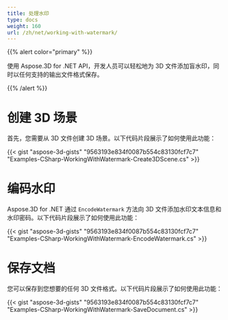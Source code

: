 ```yaml
---
title: 处理水印
type: docs
weight: 160
url: /zh/net/working-with-watermark/
---
```


{{% alert color="primary" %}} 

使用 Aspose.3D for .NET API，开发人员可以轻松地为 3D 文件添加盲水印，同时以任何支持的输出文件格式保存。

{{% /alert %}} 
# **创建 3D 场景**
首先，您需要从 3D 文件创建 3D 场景。以下代码片段展示了如何使用此功能：

{{< gist "aspose-3d-gists" "9563193e834f0087b554c83130fcf7c7" "Examples-CSharp-WorkingWithWatermark-Create3DScene.cs" >}}

# **编码水印**
Aspose.3D for .NET 通过 ``EncodeWatermark`` 方法向 3D 文件添加水印文本信息和水印密码。以下代码片段展示了如何使用此功能：

{{< gist "aspose-3d-gists" "9563193e834f0087b554c83130fcf7c7" "Examples-CSharp-WorkingWithWatermark-EncodeWatermark.cs" >}}

# **保存文档**
您可以保存到您想要的任何 3D 文件格式。以下代码片段展示了如何使用此功能：

{{< gist "aspose-3d-gists" "9563193e834f0087b554c83130fcf7c7" "Examples-CSharp-WorkingWithWatermark-SaveDocument.cs" >}}